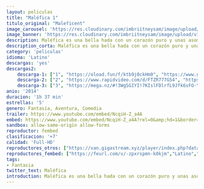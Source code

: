 ```yaml
---
layout: peliculas
title: "Maléfica 1"
titulo_original: "Maleficent"
image_carousel: 'https://res.cloudinary.com/imbriitneysam/image/upload/v1543978056/male-poster-min.jpg'
image_banner: 'https://res.cloudinary.com/imbriitneysam/image/upload/v1543978056/male-banner-min.jpg'
description: Maléfica es una bella hada con un corazón puro y unas asombrosas alas negras. Crece en un entorno idílico, un apacible reino en el bosque limítrofe con el mundo de los hombres, hasta que un día un ejército de invasores humanos amenaza la armonía de su país. Maléfica se erige entonces como la protectora de su reino, pero un día es objeto de una despiadada e inesperada traición, un hecho triste y doloroso que endurecerá su corazón hasta convertirlo en piedra, y que la llevará a lanzar una temible maldición
description_corta: Maléfica es una bella hada con un corazón puro y unas asombrosas alas negras. Crece en un entorno idílico, un apacible reino en el bosque limítrofe con el mundo de los hombres, hasta que un día un ejército de invasores humanos amenaza la...
category: 'peliculas'
idioma: 'Latino'
descargas: 'yes'
descargas2:
    descarga-1: ["1", "https://oload.fun/f/ktb9j0ckHm0", "https://www.google.com/s2/favicons?domain=openload.co","OpenLoad","https://res.cloudinary.com/imbriitneysam/image/upload/v1541473684/mexico.png", "Latino", "Full HD"]
    descarga-2: ["2", "https://www.rapidvideo.com/d/FTZR777G54", "https://www.google.com/s2/favicons?domain=www.rapidvideo.com","RapidVideo","https://res.cloudinary.com/imbriitneysam/image/upload/v1541473684/mexico.png", "Latino", "Full HD"]
    descarga-3: ["3", "https://mega.nz/#!3WgSGIYI!7KIslFDlrfL9Jfk6sFO-YJOgDgLnH3kSei49s_L47FA", "https://www.google.com/s2/favicons?domain=mega.nz","Mega","https://res.cloudinary.com/imbriitneysam/image/upload/v1541473684/mexico.png", "Latino", "Full HD"]
anio: '2014'
duracion: '1h 37 min'
estrellas: '5'
genero: Fantasía, Aventura, Comedia
trailer: https://www.youtube.com/embed/NcqiH-Z_a4A
embed: https://www.youtube.com/embed/NcqiH-Z_a4A?rel=0&amp;hd=1&border=0&wmode=opaque&enablejsapi=1&modestbranding=1&controls=1&showinfo=1
sandbox: allow-same-origin allow-forms
reproductor: fembed
clasificacion: '+7'
calidad: 'Full-HD'
reproductores_otros: ["https://van.gigastream.xyz/player/index.php?data=35f4a8d465e6e1edc05f3d8ab658c551","Latino","https://streampelis.info/public/dist/index.html?id=a4711b07d26d4586dcf3e511f0a29f92","Latino","https://gdriveplayer.co/embed2.php?link=kMBqltLLUdAFoZX7y5BdPQuJrlxlTH5T4gxjZvtGwL2Nqhz%252BvyZUt1eafBuuwd4Jjh5LuYruj1EPPw%252BCOUiwBq6fymHxVw5PK9%252Fp%252BFkMJQVGlJ4tBZO6WEibmNyWQuzB6ijR9wc722tkaqNN2555CHum1j%252B8PSUwCLYG4cMUBW%252FKJV0Sd18pWvufTXMPjca965xMn%252FifpP361Vua%252FhE7tP","Latino","https://www.zembed.to/public/dist/asteroid.html?id=d9ecf65d65e280553b6656b5711295d4&title=Maleficent","Latino","https://mstream.website/bu37zyiyo710","Latino","https://mstream.website/q06f1vfa3p77","Latino","https://movcloud.net/embed/gd-ZbPXvxqod","Latino","https://api.cuevana3.io/stream/index.php?file=ek5lbm9xYWNrS0xYMTZLa2xNbkdvY3ZTb3BtZng4TGp6ZFpobGFMUGtOVFYySmlocU5XTzJkRE1tcHFuajVPb2w1eGphMkhEMGVQWDA2S21ZY1hRNEpQWHAyTm9tcGltbFpPU2ZuUzJ3THVva2FDaVp3PT0","Latino"]
reproductores_fembed: ["https://feurl.com/v/-zpxrspmn-k0kjm","Latino","https://feurl.com/v/g3k3rb-xly0qe08","Latino","https://feurl.com/v/721g7hg5pwl-zg3","Latino"]
tags:
- Fantasia
twitter_text: Maléfica
introduction: Maléfica es una bella hada con un corazón puro y unas asombrosas alas negras. Crece en un entorno idílico, un apacible reino en el bosque limítrofe con el mundo de los hombres, hasta que un día un ejército de invasores humanos amenaza la..
---
```












